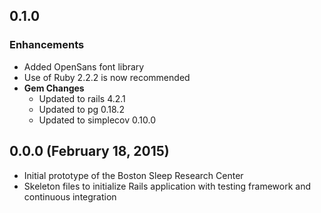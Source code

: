 ## 0.1.0

### Enhancements
- Added OpenSans font library
- Use of Ruby 2.2.2 is now recommended
- **Gem Changes**
  - Updated to rails 4.2.1
  - Updated to pg 0.18.2
  - Updated to simplecov 0.10.0

## 0.0.0 (February 18, 2015)

- Initial prototype of the Boston Sleep Research Center
- Skeleton files to initialize Rails application with testing framework and continuous integration
